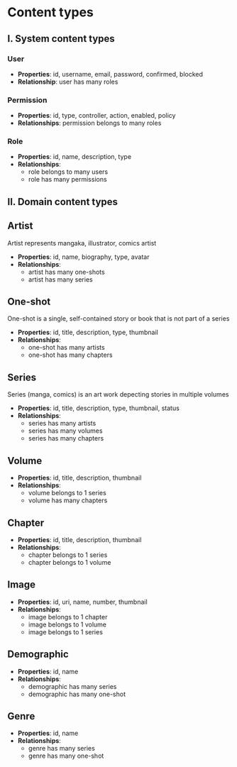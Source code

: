 # Content types

## I. System content types

### User

- **Properties**: id, username, email, password, confirmed, blocked
- **Relationship**: user has many roles

### Permission

- **Properties**: id, type, controller, action, enabled, policy
- **Relationships**: permission belongs to many roles

### Role

- **Properties**: id, name, description, type
- **Relationships**:
  - role belongs to many users
  - role has many permissions

## II. Domain content types

## Artist

Artist represents mangaka, illustrator, comics artist

- **Properties**: id, name, biography, type, avatar
- **Relationships**:
  - artist has many one-shots
  - artist has many series

## One-shot

One-shot is a single, self-contained story or book that is not part of a series

- **Properties**: id, title, description, type, thumbnail
- **Relationships**:
  - one-shot has many artists
  - one-shot has many chapters

## Series

Series (manga, comics) is an art work depecting stories in multiple volumes

- **Properties**: id, title, description, type, thumbnail, status
- **Relationships**:
  - series has many artists
  - series has many volumes
  - series has many chapters

## Volume

- **Properties**: id, title, description, thumbnail
- **Relationships**:
  - volume belongs to 1 series
  - volume has many chapters

## Chapter

- **Properties**: id, title, description, thumbnail
- **Relationships**:
  - chapter belongs to 1 series
  - chapter belongs to 1 volume

## Image

- **Properties**: id, uri, name, number, thumbnail
- **Relationships**:
  - image belongs to 1 chapter
  - image belongs to 1 volume
  - image belongs to 1 series

## Demographic

- **Properties**: id, name
- **Relationships**:
  - demographic has many series
  - demographic has many one-shot

## Genre

- **Properties**: id, name
- **Relationships**:
  - genre has many series
  - genre has many one-shot
